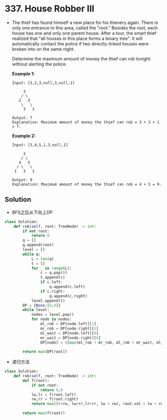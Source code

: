 # 337. House Robber III

- The thief has found himself a new place for his thievery again. There is only one entrance to this area, called the "root." Besides the root, each house has one and only one parent house. After a tour, the smart thief realized that "all houses in this place forms a binary tree". It will automatically contact the police if two directly-linked houses were broken into on the same night.

  Determine the maximum amount of money the thief can rob tonight without alerting the police.

  **Example 1:**

  ```
  Input: [3,2,3,null,3,null,1]
  
       3
      / \
     2   3
      \   \ 
       3   1
  
  Output: 7 
  Explanation: Maximum amount of money the thief can rob = 3 + 3 + 1 = 7.
  ```

  **Example 2:**

  ```
  Input: [3,4,5,1,3,null,1]
  
       3
      / \
     4   5
    / \   \ 
   1   3   1
  
  Output: 9
  Explanation: Maximum amount of money the thief can rob = 4 + 5 = 9.
  ```

## Solution

* BFS之后从下向上DP

```python
class Solution:
    def rob(self, root: TreeNode) -> int:
        if not root:
            return 0
        q = []
        q.append(root)
        level = []
        while q:
            L = len(q)
            t = []
            for _ in range(L):
                c = q.pop(0)
                t.append(c)
                if c.left:
                    q.append(c.left)
                if c.right:
                    q.append(c.right)
            level.append(t)
        DP = {None:[0,0]}
        while level:
            nodes = level.pop()
            for node in nodes:
                ml_rob = DP[node.left][1]
                mr_rob = DP[node.right][1]
                ml_wait = DP[node.left][0]
                mr_wait = DP[node.right][0]
                DP[node] = ([max(ml_rob + mr_rob, ml_rob + mr_wait, ml_wait + mr_rob, ml_wait + mr_wait), node.val + ml_wait + mr_wait])
             
        return max(DP[root])
```

* 递归方法

```python
class Solution:
    def rob(self, root: TreeNode) -> int:
        def f(root):
            if not root:
                return 0,0
            lw,lr = f(root.left)
            rw,rr = f(root.right)
            return max(lr+rw, lw+rr,lr+rr, lw + rw), root.val + lw + rw
            
        return max(f(root))
```

